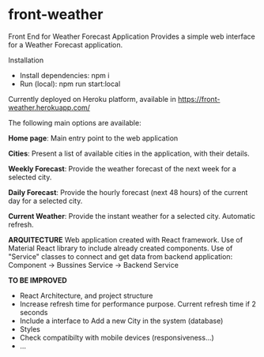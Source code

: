 # front-weather
Front End for Weather Forecast Application
Provides a simple web interface for a Weather Forecast application.

Installation
- Install dependencies: npm i
- Run (local): npm run start:local

Currently deployed on Heroku platform, available in https://front-weather.herokuapp.com/

The following main options are available:

**Home page**: Main entry point to the web application

**Cities**: Present a list of available cities in the application, with their details.

**Weekly Forecast**: Provide the weather forecast of the next week for a selected city.

**Daily Forecast**: Provide the hourly forecast (next 48 hours) of the current day for a selected city.

**Current Weather**: Provide the instant weather for a selected city. Automatic refresh.

**ARQUITECTURE**
Web application created with React framework.
Use of Material React library to include already created components.
Use of "Service" classes to connect and get data from backend application:
  Component -> Bussines Service -> Backend Service

**TO BE IMPROVED**
- React Architecture, and project structure
- Increase refresh time for performance purpose. Current refresh time if 2 seconds
- Include a interface to Add a new City in the system (database)
- Styles
- Check compatibilty with mobile devices (responsiveness...)
- ...
 